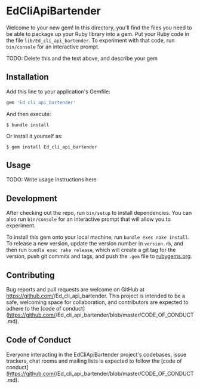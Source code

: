 # EdCliApiBartender

Welcome to your new gem! In this directory, you'll find the files you need to be able to package up your Ruby library into a gem. Put your Ruby code in the file `lib/Ed_cli_api_bartender`. To experiment with that code, run `bin/console` for an interactive prompt.

TODO: Delete this and the text above, and describe your gem

## Installation

Add this line to your application's Gemfile:

```ruby
gem 'Ed_cli_api_bartender'
```

And then execute:

    $ bundle install

Or install it yourself as:

    $ gem install Ed_cli_api_bartender

## Usage

TODO: Write usage instructions here

## Development

After checking out the repo, run `bin/setup` to install dependencies. You can also run `bin/console` for an interactive prompt that will allow you to experiment.

To install this gem onto your local machine, run `bundle exec rake install`. To release a new version, update the version number in `version.rb`, and then run `bundle exec rake release`, which will create a git tag for the version, push git commits and tags, and push the `.gem` file to [rubygems.org](https://rubygems.org).

## Contributing

Bug reports and pull requests are welcome on GitHub at https://github.com/<github username>/Ed_cli_api_bartender. This project is intended to be a safe, welcoming space for collaboration, and contributors are expected to adhere to the [code of conduct](https://github.com/<github username>/Ed_cli_api_bartender/blob/master/CODE_OF_CONDUCT.md).


## Code of Conduct

Everyone interacting in the EdCliApiBartender project's codebases, issue trackers, chat rooms and mailing lists is expected to follow the [code of conduct](https://github.com/<github username>/Ed_cli_api_bartender/blob/master/CODE_OF_CONDUCT.md).
